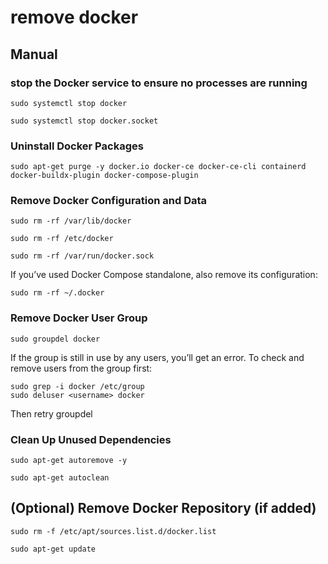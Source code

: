 <h1>remove docker</h1>

<h2>Manual</h2>

<h3>stop the Docker service to ensure no processes are running</h3>

```
sudo systemctl stop docker
```
```
sudo systemctl stop docker.socket
```
<h3>Uninstall Docker Packages</h3>

```
sudo apt-get purge -y docker.io docker-ce docker-ce-cli containerd docker-buildx-plugin docker-compose-plugin
```
<h3>Remove Docker Configuration and Data</h3>

```
sudo rm -rf /var/lib/docker
```
```
sudo rm -rf /etc/docker
```
```
sudo rm -rf /var/run/docker.sock
```
If you’ve used Docker Compose standalone, also remove its configuration:
```
sudo rm -rf ~/.docker
```
<h3>Remove Docker User Group</h3>

```
sudo groupdel docker
```
If the group is still in use by any users, you’ll get an error. To check and remove users from the group first:
```
sudo grep -i docker /etc/group
sudo deluser <username> docker
```
Then retry groupdel
<h3>Clean Up Unused Dependencies</h3>

```
sudo apt-get autoremove -y
```
```
sudo apt-get autoclean
```
<h2>(Optional) Remove Docker Repository (if added)</h2>

```
sudo rm -f /etc/apt/sources.list.d/docker.list
```
```
sudo apt-get update
```

